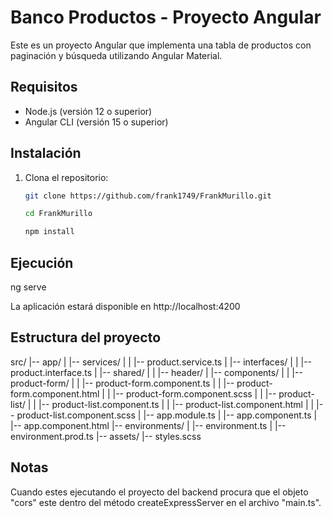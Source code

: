 # Banco Productos - Proyecto Angular

Este es un proyecto Angular que implementa una tabla de productos con paginación y búsqueda utilizando Angular Material.

## Requisitos

- Node.js (versión 12 o superior)
- Angular CLI (versión 15 o superior)

## Instalación

1. Clona el repositorio:

   ```bash
   git clone https://github.com/frank1749/FrankMurillo.git
   
   cd FrankMurillo

   npm install

## Ejecución

   ng serve

   La aplicación estará disponible en http://localhost:4200

## Estructura del proyecto

   src/
|-- app/
| |-- services/
| | |-- product.service.ts
| |-- interfaces/
| | |-- product.interface.ts
| |-- shared/
| | |-- header/
| |-- components/
| | |-- product-form/
| | |-- product-form.component.ts
| | |-- product-form.component.html
| | |-- product-form.component.scss
| | |-- product-list/
| | |-- product-list.component.ts
| | |-- product-list.component.html
| | |-- product-list.component.scss
| |-- app.module.ts
| |-- app.component.ts
| |-- app.component.html
|-- environments/
| |-- environment.ts
| |-- environment.prod.ts
|-- assets/
|-- styles.scss

## Notas

   Cuando estes ejecutando el proyecto del backend procura que el objeto "cors" este dentro del método createExpressServer
   en el archivo "main.ts".




